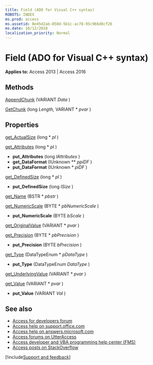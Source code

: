 ```yaml
---
title: Field (ADO for Visual C++ syntax)
ROBOTS: INDEX
ms.prod: access
ms.assetid: 0e45d2ab-850d-5b1c-ac78-95c966d8cf26
ms.date: 10/12/2018
localization_priority: Normal
---
```



# Field (ADO for Visual C++ syntax)

**Applies to:** Access 2013 | Access 2016

## Methods

[AppendChunk](https://msdn.microsoft.com/library/3fa931a3-2cd7-a3b0-a750-40e18bc9937e%28Office.15%29.aspx) (VARIANT  _Data_ )

[GetChunk](https://msdn.microsoft.com/library/1ef1c37a-8453-8d3b-251a-d16e0d519fd7%28Office.15%29.aspx) (long  _Length,_ VARIANT * _pvar_ )

## Properties

[get_ActualSize](https://msdn.microsoft.com/library/020a414d-e6aa-5fb9-9b77-bd9d10124f8a%28Office.15%29.aspx) (long * _pl_ )

[get_Attributes](https://msdn.microsoft.com/library/4cc1f036-606e-7d4b-d270-af374e9d99fa%28Office.15%29.aspx) (long * _pl_ ) 
- **put_Attributes** (long _lAttributes_ )
- **get_DataFormat** (IUnknown ** _ppiDF_ )
- **put_DataFormat** (IUnknown * _piDF_ )

[get_DefinedSize](https://msdn.microsoft.com/library/8d6db4c9-fbdc-9fcd-63f0-bd677c5ebcf6%28Office.15%29.aspx) (long * _pl_ )
- **put_DefinedSize** (long _lSize_ )
    
[get_Name](https://msdn.microsoft.com/library/4b19bd08-ac3c-86f0-471d-06a37a0d4f89%28Office.15%29.aspx) (BSTR * _pbstr_ )

[get_NumericScale](https://msdn.microsoft.com/library/51b232d2-5bfd-521c-f4e9-65655ecc7c70%28Office.15%29.aspx) (BYTE * _pbNumericScale_ ) 
- **put_NumericScale** (BYTE _bScale_ )
    
[get_OriginalValue](https://msdn.microsoft.com/library/02ffc728-4692-d439-e2a6-2f02cca53a71%28Office.15%29.aspx) (VARIANT * _pvar_ )

[get_Precision](https://msdn.microsoft.com/library/c9d54d78-d5a5-caf8-d635-259d1fcc0595%28Office.15%29.aspx) (BYTE * _pbPrecision_ ) 
- **put_Precision** (BYTE _bPrecision_ )
    
[get_Type](https://msdn.microsoft.com/library/14d99172-2145-05ae-620b-459ba097f05c%28Office.15%29.aspx) (DataTypeEnum * _pDataType_ ) 
- **put_Type** (DataTypeEnum _DataType_ )
    
[get_UnderlyingValue](https://msdn.microsoft.com/library/f84f4c1c-2bd4-a725-3575-ed063ead13c8%28Office.15%29.aspx) (VARIANT * _pvar_ )

[get_Value](https://msdn.microsoft.com/library/ff21d122-98e3-2b48-d92f-e696b8079fc5%28Office.15%29.aspx) (VARIANT * _pvar_ ) 
- **put_Value** (VARIANT _Val_ )


## See also

- [Access for developers forum](https://social.msdn.microsoft.com/Forums/office/home?forum=accessdev)
- [Access help on support.office.com](https://support.office.com/search/results?query=Access)
- [Access help on answers.microsoft.com](https://answers.microsoft.com/)
- [Access forums on UtterAccess](https://www.utteraccess.com/forum/index.php?act=idx)
- [Access developer and VBA programming help center (FMS)](https://www.fmsinc.com/MicrosoftAccess/developer/)
- [Access posts on StackOverflow](https://stackoverflow.com/questions/tagged/ms-access)

[!include[Support and feedback](~/includes/feedback-boilerplate.md)]